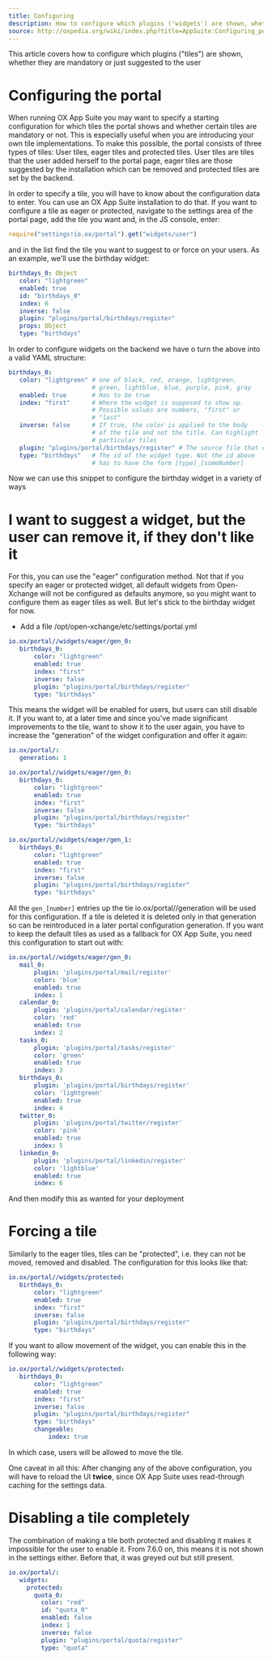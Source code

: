```yaml
---
title: Configuring
description: How to configure which plugins ('widgets') are shown, whether they are mandatory or just suggested to the user
source: http://oxpedia.org/wiki/index.php?title=AppSuite:Configuring_portal_plugins
---
```


This article covers how to configure which plugins ("tiles") are shown, whether they are mandatory or just suggested to the user

# Configuring the portal

When running OX App Suite you may want to specify a starting configuration for which tiles the portal shows and whether certain tiles are mandatory or not. This is especially useful when you are introducing your own tile implementations. 
To make this possible, the portal consists of three types of tiles: User tiles, eager tiles and protected tiles. 
User tiles are tiles that the user added herself to the portal page, eager tiles are those suggested by the installation which can be removed and protected tiles are set by the backend.

In order to specify a tile, you will have to know about the configuration data to enter. 
You can use an OX App Suite installation to do that. 
If you want to configure a tile as eager or protected, navigate to the settings area of the portal page, add the tile you want and, in the JS console, enter:

```javascript
require("settings!io.ox/portal").get("widgets/user")
```

and in the list find the tile you want to suggest to or force on your users. As an example, we'll use the birthday widget:

```yaml
birthdays_0: Object
   color: "lightgreen"
   enabled: true
   id: "birthdays_0"
   index: 6
   inverse: false
   plugin: "plugins/portal/birthdays/register"
   props: Object
   type: "birthdays"
```

In order to configure widgets on the backend we have o turn the above into a valid YAML structure:

```yaml
birthdays_0:
   color: "lightgreen" # one of black, red, orange, lightgreen, 
                       # green, lightblue, blue, purple, pink, gray
   enabled: true       # Has to be true 
   index: "first"      # Where the widget is supposed to show up. 
                       # Possible values are numbers, "first" or 
                       # "last" 
   inverse: false      # If true, the color is applied to the body 
                       # of the tile and not the title. Can highlight 
                       # particular tiles
   plugin: "plugins/portal/birthdays/register" # The source file that contains the tile code
   type: "birthdays"   # The id of the widget type. Not the id above 
                       # has to have the form [type]_[someNumber]
```

Now we can use this snippet to configure the birthday widget in a variety of ways

# I want to suggest a widget, but the user can remove it, if they don't like it

For this, you can use the "eager" configuration method. Not that if you specify an eager or protected widget, all default widgets from Open-Xchange will not be configured as defaults anymore, so you might want to configure them as eager tiles as well. But let's stick to the birthday widget for now.

- Add a file /opt/open-xchange/etc/settings/portal.yml

```yaml
io.ox/portal//widgets/eager/gen_0:
   birthdays_0:
       color: "lightgreen"
       enabled: true
       index: "first"
       inverse: false
       plugin: "plugins/portal/birthdays/register"
       type: "birthdays"
```

This means the widget will be enabled for users, but users can still disable it. If you want to, at a later time and since you've made significant improvements to the tile, want to show it to the user again, you have to increase the "generation" of the widget configuration and offer it again:

```yaml
io.ox/portal/:
   generation: 1
```

```yaml
io.ox/portal//widgets/eager/gen_0:
   birthdays_0:
       color: "lightgreen"
       enabled: true
       index: "first"
       inverse: false
       plugin: "plugins/portal/birthdays/register"
       type: "birthdays"
```

```yaml
io.ox/portal//widgets/eager/gen_1:
   birthdays_0:
       color: "lightgreen"
       enabled: true
       index: "first"
       inverse: false
       plugin: "plugins/portal/birthdays/register"
       type: "birthdays"
```

All the `gen_[number]` entries up the tie io.ox/portal//generation will be used for this configuration. 
If a tile is deleted it is deleted only in that generation so can be reintroduced in a later portal configuration generation. 
If you want to keep the default tiles as used as a fallback for OX App Suite, you need this configuration to start out with:

```yaml
io.ox/portal//widgets/eager/gen_0:
   mail_0: 
       plugin: 'plugins/portal/mail/register'
       color: 'blue'
       enabled: true
       index: 1
   calendar_0: 
       plugin: 'plugins/portal/calendar/register'
       color: 'red'
       enabled: true
       index: 2
   tasks_0: 
       plugin: 'plugins/portal/tasks/register'
       color: 'green'
       enabled: true
       index: 3
   birthdays_0:
       plugin: 'plugins/portal/birthdays/register'
       color: 'lightgreen'
       enabled: true
       index: 4
   twitter_0:
       plugin: 'plugins/portal/twitter/register'
       color: 'pink'
       enabled: true
       index: 5
   linkedin_0:
       plugin: 'plugins/portal/linkedin/register'
       color: 'lightblue'
       enabled: true
       index: 6
```

And then modify this as wanted for your deployment

# Forcing a tile

Similarly to the eager tiles, tiles can be "protected", i.e. they can not be moved, removed and disabled. 
The configuration for this looks like that:

```yaml
io.ox/portal//widgets/protected:
   birthdays_0:
       color: "lightgreen"
       enabled: true
       index: "first"
       inverse: false
       plugin: "plugins/portal/birthdays/register"
       type: "birthdays"
```

If you want to allow movement of the widget, you can enable this in the following way:

```yaml
io.ox/portal//widgets/protected:
   birthdays_0:
       color: "lightgreen"
       enabled: true
       index: "first"
       inverse: false
       plugin: "plugins/portal/birthdays/register"
       type: "birthdays"
       changeable:
           index: true
```

In which case, users will be allowed to move the tile.

One caveat in all this: After changing any of the above configuration, you will have to reload the UI **twice**, 
since OX App Suite uses read-through caching for the settings data.

# Disabling a tile completely

The combination of making a tile both protected and disabling it makes it impossible for the user to enable it. 
From 7.6.0 on, this means it is not shown in the settings either. Before that, it was greyed out but still present.

```yaml
io.ox/portal/:
   widgets:
     protected:
       quota_0:
         color: "red"
         id: "quota_0"
         enabled: false
         index: 1
         inverse: false
         plugin: "plugins/portal/quota/register"
         type: "quota"
```
